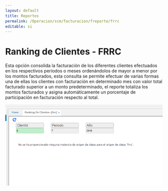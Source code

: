 ```yaml
---
layout: default
title: Reportes
permalink: /Operacion/scm/facturacion/freporte/frrc
editable: si
---
```


# Ranking de Clientes - FRRC

Esta opción consolida la facturación de los diferentes clientes efectuados en los respectivos periodos o meses ordenándolos de mayor a menor por los montos facturados, esta consulta se permite efectuar de varias formas una de ellas los clientes con facturación en determinado mes con valor total facturado superior a un monto predeterminado, el reporte totaliza los montos facturados y asigna automáticamente un porcentaje de participación en facturación respecto al total.

![](frrc1.png)



